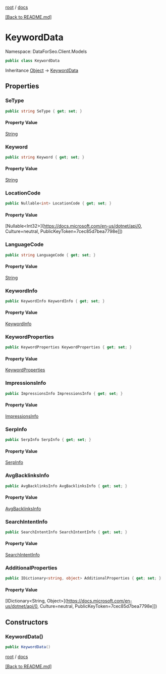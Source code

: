 [root](./../ "root") / [docs](./ "docs")

[[Back to README.md]](./../README.md "[Back to README.md]")

# KeywordData

Namespace: DataForSeo.Client.Models

```csharp
public class KeywordData
```

Inheritance [Object](https://docs.microsoft.com/en-us/dotnet/api/Object) → [KeywordData](./KeywordData.md)

## Properties

### **SeType**

```csharp
public string SeType { get; set; }
```

#### Property Value

[String](https://docs.microsoft.com/en-us/dotnet/api/String)<br>

### **Keyword**

```csharp
public string Keyword { get; set; }
```

#### Property Value

[String](https://docs.microsoft.com/en-us/dotnet/api/String)<br>

### **LocationCode**

```csharp
public Nullable<int> LocationCode { get; set; }
```

#### Property Value

[Nullable&lt;Int32&gt;](https://docs.microsoft.com/en-us/dotnet/api/0, Culture=neutral, PublicKeyToken=7cec85d7bea7798e]])<br>

### **LanguageCode**

```csharp
public string LanguageCode { get; set; }
```

#### Property Value

[String](https://docs.microsoft.com/en-us/dotnet/api/String)<br>

### **KeywordInfo**

```csharp
public KeywordInfo KeywordInfo { get; set; }
```

#### Property Value

[KeywordInfo](./KeywordInfo.md)<br>

### **KeywordProperties**

```csharp
public KeywordProperties KeywordProperties { get; set; }
```

#### Property Value

[KeywordProperties](./KeywordProperties.md)<br>

### **ImpressionsInfo**

```csharp
public ImpressionsInfo ImpressionsInfo { get; set; }
```

#### Property Value

[ImpressionsInfo](./ImpressionsInfo.md)<br>

### **SerpInfo**

```csharp
public SerpInfo SerpInfo { get; set; }
```

#### Property Value

[SerpInfo](./SerpInfo.md)<br>

### **AvgBacklinksInfo**

```csharp
public AvgBacklinksInfo AvgBacklinksInfo { get; set; }
```

#### Property Value

[AvgBacklinksInfo](./AvgBacklinksInfo.md)<br>

### **SearchIntentInfo**

```csharp
public SearchIntentInfo SearchIntentInfo { get; set; }
```

#### Property Value

[SearchIntentInfo](./SearchIntentInfo.md)<br>

### **AdditionalProperties**

```csharp
public IDictionary<string, object> AdditionalProperties { get; set; }
```

#### Property Value

[IDictionary&lt;String, Object&gt;](https://docs.microsoft.com/en-us/dotnet/api/0, Culture=neutral, PublicKeyToken=7cec85d7bea7798e]])<br>

## Constructors

### **KeywordData()**

```csharp
public KeywordData()
```

[root](./../ "root") / [docs](./ "docs")

[[Back to README.md]](./../README.md "[Back to README.md]")